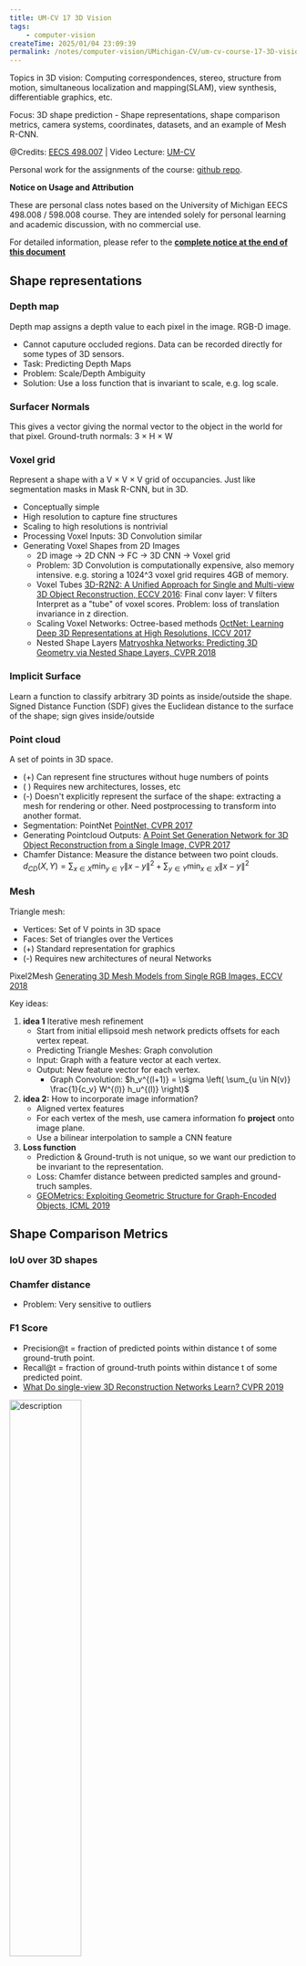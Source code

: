 ```yaml
---
title: UM-CV 17 3D Vision
tags:
    - computer-vision
createTime: 2025/01/04 23:09:39
permalink: /notes/computer-vision/UMichigan-CV/um-cv-course-17-3D-vision/
---
```


Topics in 3D vision: Computing correspondences, stereo, structure from motion, simultaneous localization and mapping(SLAM), view synthesis, differentiable graphics, etc.

Focus: 3D shape prediction - Shape representations, shape comparison metrics, camera systems, coordinates, datasets, and an example of Mesh R-CNN.

<!-- more -->

@Credits: [EECS 498.007](https://web.eecs.umich.edu/~justincj/teaching/eecs498/WI2022/) | 
Video Lecture: [UM-CV](https://www.youtube.com/watch?v=dJYGatp4SvA&list=PL5-TkQAfAZFbzxjBHtzdVCWE0Zbhomg7r) 

Personal work for the assignments of the course: [github repo](https://github.com/SaturnTsen/EECS-498-007/).

**Notice on Usage and Attribution**

These are personal class notes based on the University of Michigan EECS 498.008
/ 598.008 course. They are intended solely for personal learning and academic
discussion, with no commercial use.

For detailed information, please refer to the **[complete notice at the end of
this document](#notice-on-usage-and-attribution)**

## Shape representations

### Depth map

Depth map assigns a depth value to each pixel in the image. RGB-D image.
  - Cannot caputure occluded regions. Data can be recorded directly for some
    types of 3D sensors.
  - Task: Predicting Depth Maps
  - Problem: Scale/Depth Ambiguity
  - Solution: Use a loss function that is invariant to scale, e.g. log scale.

### Surfacer Normals

This gives a vector giving the normal vector to the object
   in the world for that pixel. Ground-truth normals: 3 × H × W

### Voxel grid

Represent a shape with a V × V × V grid of occupancies. Just like
   segmentation masks in Mask R-CNN, but in 3D.
   - Conceptually simple
   - High resolution to capture fine structures
   - Scaling to high resolutions is nontrivial
   - Processing Voxel Inputs: 3D Convolution similar
   - Generating Voxel Shapes from 2D Images
      - 2D image -> 2D CNN -> FC -> 3D CNN -> Voxel grid
      - Problem: 3D Convolution is computationally expensive, also memory
        intensive. e.g. storing a 1024^3 voxel grid requires 4GB of memory.
      - Voxel Tubes [3D-R2N2: A Unified Approach for Single and Multi-view 3D
        Object Reconstruction, ECCV 2016](https://arxiv.org/abs/1604.00449):
        Final conv layer: V filters Interpret as a "tube" of voxel scores.
        Problem: loss of translation invariance in z direction.
      - Scaling Voxel Networks: Octree-based methods [OctNet: Learning Deep 3D
        Representations at High Resolutions, ICCV 2017](https://arxiv.org/abs/1611.05009)
      - Nested Shape Layers [Matryoshka Networks: Predicting 3D Geometry via
        Nested Shape Layers, CVPR 2018](https://arxiv.org/abs/1804.10975)

### Implicit Surface

Learn a function to classify arbitrary 3D points as
   inside/outside the shape. Signed Distance Function (SDF) gives the Euclidean
   distance to the surface of the shape; sign gives inside/outside

### Point cloud

A set of points in 3D space. 
  
- (+) Can represent fine structures without huge numbers of points 
- ( ) Requires new architectures, losses, etc
- (-) Doesn't explicitly represent the surface of the shape: extracting a mesh for rendering or other. Need postprocessing to transform into another format.
- Segmentation: PointNet [PointNet, CVPR 2017](https://arxiv.org/abs/1612.00593)
- Generating Pointcloud Outputs: [A Point Set Generation Network for 3D Object Reconstruction from a Single Image, CVPR 2017](https://arxiv.org/abs/1612.00603)
- Chamfer Distance: Measure the distance between two point clouds.
$d_{CD}(X, Y) = \sum_{x \in X} \min_{y \in Y} \|x - y\|^2 + \sum_{y \in Y} \min_{x \in X} \|x - y\|^2$

### Mesh

Triangle mesh:
  - Vertices: Set of V points in 3D space
  - Faces: Set of triangles over the Vertices
  - (+) Standard representation for graphics
  - (-) Requires new architectures of neural Networks

Pixel2Mesh [Generating 3D Mesh Models from Single RGB Images, ECCV 2018](https://arxiv.org/abs/1804.01654)

Key ideas:
1. **idea 1** Iterative mesh refinement
    - Start from initial ellipsoid mesh network predicts offsets for each vertex repeat.
    - Predicting Triangle Meshes: Graph convolution
    - Input: Graph with a feature vector at each vertex.
    - Output: New feature vector for each vertex.
      - Graph Convolution: $h_v^{(l+1)} = \sigma \left( \sum_{u \in N(v)} \frac{1}{c_v} W^{(l)} h_u^{(l)} \right)$
1. **idea 2:** How to incorporate image information?
    - Aligned vertex features
    - For each vertex of the mesh, use camera information fo **project** onto image plane.
    - Use a bilinear interpolation to sample a CNN feature
1. **Loss function**
    - Prediction & Ground-truth is not unique, so we want our prediction to be invariant to the representation.
    - Loss: Chamfer distance between predicted samples and ground-truch samples.
    - [GEOMetrics: Exploiting Geometric Structure for Graph-Encoded Objects, ICML 2019](https://arxiv.org/abs/1901.11461)

## Shape Comparison Metrics

### IoU over 3D shapes

### Chamfer distance

  - Problem: Very sensitive to outliers

### F1 Score

  - Precision@t = fraction of predicted points within distance t of some
    ground-truth point.
  - Recall@t = fraction of ground-truth points within distance t of some
    predicted point.
  - [What Do single-view 3D Reconstruction Networks Learn? CVPR 2019](https://arxiv.org/abs/1904.04514)

<div class='img-wrapper'>
<img src="/images/um-cv-2/17-1.png" width="50%" alt="description"  /><br>
Fig: F1 score</div>

## Camera Systems, Coordinates

**Canonical Coordinates**: Predict 3D shape in a canonical coordinate system(e.g. front of chair is +z) regardless of the viewpoint of the camera.

**View Coordinates**: Predict 3D shape aligned to the viewpoint of the camera.

Many papers predict in canonical coordinates - easier to load data. However, canonical view breaks the "principle of feature alignment": Predictions should be aligned to inputs.

[Pixels, voxels and views: A study of shape representations for single view 3D object shape prediction, CVPR 2019](https://arxiv.org/abs/1804.06032)

Idea: View-Centric Voxel Predictions

## Datasets

3D Datasets: Object-centric. ShapeNet. ~50 categories, ~50k 3D CAD models.

Pix3D: Some papers train on ShapeNet and show qualitative results here, but use ground-truth segmentation masks. IKEA furniture aligned to ~17k images.

## Example

### Mesh R-CNN

[Mesh R-CNN, ICCV 2019](https://arxiv.org/abs/1906.02739)

Input: Single RGB image

Output: A set of detected objects for each object: 

Mask R-CNN
  - bbox
  - category label
  - instance segmentation

Mesh head
  - 3d triangle mesh

**Problem of Mesh deformation** The topology is fixed by the inital mesh - All predictions are homomorphic to the initial mesh.

**Mesh R-CNN Pipeline**

<div class='img-wrapper'>
<img src="/images/um-cv-2/17-2.png" width="50%" alt="description"  /><br>
Fig: Mesh R-CNN Pipeline</div>

Add **shape regularizers** to the loss function to encourage the predicted mesh to be regular and smooth.

Concept: **Amodal completion** - predict occluded parts of the objects.

## **Notice on Usage and Attribution**

This note is based on the **University of Michigan's publicly available course EECS 498.008 / 598.008** and is intended **solely for personal learning and academic discussion**, with no commercial use.
- **Nature of the Notes:** These notes include extensive references and citations
  from course materials to ensure clarity and completeness. However, they are
  presented as personal interpretations and summaries, not as substitutes for
  the original course content.
- **Original Course Resources:** Please refer to the official [**University of
  Michigan website**](https://web.eecs.umich.edu/~justincj/teaching/eecs498/WI2022/) for complete and accurate course materials.  
- **Third-Party Open Access Content:** This note may reference Open Access (OA)
  papers or resources cited within the course materials. These materials are
  used under their original Open Access licenses (e.g., CC BY, CC BY-SA).  
- **Proper Attribution:** Every referenced OA resource is appropriately cited,
  including the author, publication title, source link, and license type.  
- **Copyright Notice:** All rights to third-party content remain with their
  respective authors or publishers.  
- **Content Removal:** If you believe any content infringes on your copyright,
  please contact me, and I will promptly remove the content in question.

Thanks to the **University of Michigan** and the contributors to the course for
their openness and dedication to accessible education. 